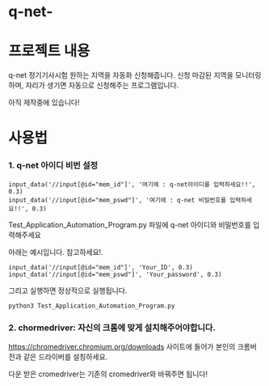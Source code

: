 # q-net-
# 프로젝트 내용
q-net 정기기사시험 원하는 지역을 자동화 신청해줍니다. 
신청 마감된 지역을 모니터링 하며, 자리가 생기면 자동으로 신청해주는 프로그램입니다. 

아직 제작중에 있습니다!

# 사용법

### 1. q-net 아이디 비번 설정
```
input_data('//input[@id="mem_id"]', '여기에 : q-net아이디를 입력하세요!!', 0.3)
input_data('//input[@id="mem_pswd"]', '여기에 : q-net 비밀번호를 입력하세요!!', 0.3)
```

Test_Application_Automation_Program.py 파일에 q-net 아이디와 비밀번호를 입력해주세요

아래는 예시입니다. 참고하세요!.
```
input_data('//input[@id="mem_id"]', 'Your_ID', 0.3)
input_data('//input[@id="mem_pswd"]', 'Your_password', 0.3)
```

그리고 실행하면 정상적으로 실행됩니다. 

```
python3 Test_Application_Automation_Program.py 
```

### 2. chormedriver:  자신의 크롬에 맞게 설치해주어야합니다. 
https://chromedriver.chromium.org/downloads
사이트에 들어가 본인의 크롬버전과 같은 드라이버를 설칭하세요.

다운 받은 cromedriver는 기존의 cromedriver와 바꿔주면 됩니다!




